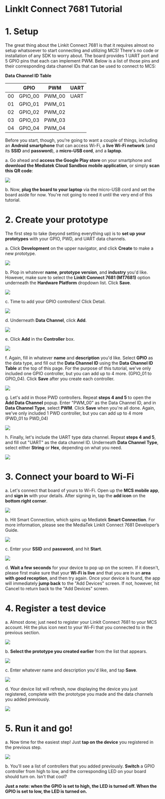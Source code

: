 # LinkIt Connect 7681 Tutorial

# 1. Setup

The great thing about the Linkit Connect 7681 is that it requires almost no setup whatsoever to start connecting and utilizing MCS! There's no code or installation of any SDK to worry about. The board provides 1 UART port and 5 GPIO pins that each can implement PWM. Below is a list of those pins and their corresponding data channel IDs that can be used to connect to MCS:

**Data Channel ID Table**

|  | GPIO | PWM | UART |
| -- | -- | -- | -- |
| 00 | GPIO_00 | PWM_00 | UART |
| 01 | GPIO_01 | PWM_01 |
| 02 | GPIO_02 | PWM_02 |
| 03 | GPIO_03 | PWM_03 |
| 04 | GPIO_04 | PWM_04 |



Before you start, though, you're going to want a couple of things, including an **Android smartphone** that can access Wi-Fi, a **live Wi-Fi network** (and its **SSID** and **password**), a **micro-USB cord**, and a **laptop**.

a. Go ahead and **access the Google Play store** on your smartphone and **download the Mediatek Cloud Sandbox mobile application**, or simply **scan this QR code**:

![]( ../images/img_linkitconnect7681_00.png )

b. Now, **plug the board to your laptop** via the micro-USB cord and set the board aside for now. You're not going to need it until the very end of this tutorial.

# 2. Create your prototype

The first step to take (beyond setting everything up) is to **set up your prototypes** with your GPIO, PWD, and UART data channels.

a. Click **Development** on the upper navigator, and click **Create** to make a new prototype.

![]( ../images/img_linkitconnect7681_01.png )

b. Plop in whatever **name**, **prototype version**, and **industry** you'd like. However, make sure to select the **LinkIt Connect 7681 (MT7681)** option underneath the **Hardware Platform** dropdown list. Click **Save**.

![]( ../images/img_linkitconnect7681_02.png )

c. Time to add your GPIO controllers! Click Detail.

![]( ../images/img_linkitconnect7681_03.png )

d. Underneath **Data Channel**, click **Add**.

![]( ../images/img_linkitconnect7681_04.png )

e. Click **Add** in the **Controller** box.

![]( ../images/img_linkitconnect7681_05.png )

f. Again, fill in whatever **name** and **description** you'd like. Select **GPIO** as the data type, and fill out the **Data Channel ID** using the **Data Channel ID Table** at the top of this page. For the purpose of this tutorial, we've only included one GPIO controller, but you can add up to 4 more. (GPIO_01 to GPIO_04). Click **Save** after you create each controller.

![]( ../images/img_linkitconnect7681_06.png )

g. Let's add in those PWD controllers. Repeat **steps 4 and 5** to open the **Add Data Channel** popup. Enter "PWM_00" as the Data Channel ID, and in **Data Channel Type**, select **PWM**. Click **Save** when you're all done. Again, we've only included 1 PWD controller, but you can add up to 4 more (PWD_01 to PWD_04)

![]( ../images/img_linkitconnect7681_07.png )

h. Finally, let's include the UART type data channel. Repeat **steps 4 and 5**, and fill out "UART" as the data channel ID. Underneath **Data Channel Type**, select either **String** or **Hex**, depending on what you need.

![]( ../images/img_linkitconnect7681_08.png )

# 3.  Connect your board to Wi-Fi

a. Let's connect that board of yours to Wi-Fi. Open up the **MCS mobile app**, and **sign in** with your details. After signing in, tap the **add icon** on the **bottom right corner**.

![]( ../images/img_linkitconnect7681_09.png )

b. Hit Smart Connection, which spins up Mediatek **Smart Connection**. For more information, please see the MediaTek LinkIt Connect 7681 Developer’s Guide.

![]( ../images/img_linkitconnect7681_10.png )

c. Enter your **SSID** and **password**, and hit **Start**.

![]( ../images/img_linkitconnect7681_11.png )

d. **Wait a few seconds** for your device to pop up on the screen. If it doesn't, please first make sure that your **Wi-Fi is live** and that you are in an **area with good reception**, and then try again. Once your device is found, the app will immediately **jump back** to the "Add Devices" screen. If not, however, hit Cancel to return back to the "Add Devices" screen.

# 4.  Register a test device

a. Almost done; just need to register your LinkIt Connect 7681 to your MCS account. Hit the plus icon next to your Wi-Fi that you connected to in the previous section.

![]( ../images/img_linkitconnect7681_12.png )

b. **Select the prototype you created earlier** from the list that appears.

![]( ../images/img_linkitconnect7681_13.png )

c. Enter whatever name and description you'd like, and tap **Save**.

![]( ../images/img_linkitconnect7681_14.png )

d. Your device list will refresh, now displaying the device you just registered, complete with the prototype you made and the data channels you added previously.

![]( ../images/img_linkitconnect7681_15.png )

# 5.  Run it and go!

a. Now time for the easiest step! Just **tap on the device** you registered in the previous step.

![]( ../images/img_linkitconnect7681_16.png )

b. You'll see a list of controllers that you added previously. **Switch** a GPIO controller from high to low, and the corresponding LED on your board should turn on. Isn't that cool?

**Just a note: when the GPIO is set to high, the LED is turned off. When the GPIO is set to low, the LED is turned on.**


















